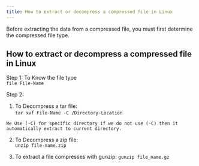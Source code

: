 ```yaml
---
title: How to extract or decompress a compressed file in Linux
---
```

Before extracting the data from a compressed file, you must first determine the compressed file type.<br>

## How to extract or decompress a compressed file in Linux
Step 1: To Know the file type<br>
`file File-Name`

Step 2: 
1) To Decompress a tar file:<br>
`tar xvf File-Name -C /Directory-Location`

`We Use (-C) for specific directory if we do not use (-C) then it automatically extract to current directory.`

2) To Decompress a zip file:<br>
`unzip file-name.zip`

3) To extract a file compresses with gunzip:
`gunzip file_name.gz`
